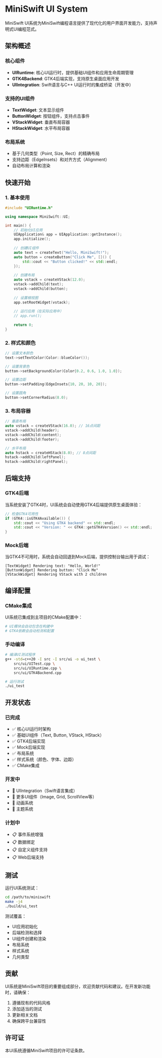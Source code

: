 # MiniSwift UI System

MiniSwift UI系统为MiniSwift编程语言提供了现代化的用户界面开发能力，支持声明式UI编程范式。

## 架构概述

### 核心组件

- **UIRuntime**: 核心UI运行时，提供基础UI组件和应用生命周期管理
- **GTK4Backend**: GTK4后端实现，支持原生桌面应用开发
- **UIIntegration**: Swift语言与C++ UI运行时的集成桥梁（开发中）

### 支持的UI组件

- **TextWidget**: 文本显示组件
- **ButtonWidget**: 按钮组件，支持点击事件
- **VStackWidget**: 垂直布局容器
- **HStackWidget**: 水平布局容器

### 布局系统

- 基于几何类型（Point, Size, Rect）的精确布局
- 支持边距（EdgeInsets）和对齐方式（Alignment）
- 自动布局计算和渲染

## 快速开始

### 1. 基本使用

```cpp
#include "UIRuntime.h"

using namespace MiniSwift::UI;

int main() {
    // 初始化UI应用
    UIApplication& app = UIApplication::getInstance();
    app.initialize();
    
    // 创建UI组件
    auto text = createText("Hello, MiniSwift!");
    auto button = createButton("Click Me", []() {
        std::cout << "Button clicked!" << std::endl;
    });
    
    // 创建布局
    auto vstack = createVStack(12.0);
    vstack->addChild(text);
    vstack->addChild(button);
    
    // 设置根视图
    app.setRootWidget(vstack);
    
    // 运行应用（在实际应用中）
    // app.run();
    
    return 0;
}
```

### 2. 样式和颜色

```cpp
// 设置文本颜色
text->setTextColor(Color::blueColor());

// 设置背景色
button->setBackgroundColor(Color{0.2, 0.6, 1.0, 1.0});

// 设置边距
button->setPadding(EdgeInsets{10, 20, 10, 20});

// 设置圆角
button->setCornerRadius(8.0);
```

### 3. 布局容器

```cpp
// 垂直布局
auto vstack = createVStack(16.0); // 16点间距
vstack->addChild(header);
vstack->addChild(content);
vstack->addChild(footer);

// 水平布局
auto hstack = createHStack(8.0); // 8点间距
hstack->addChild(leftPanel);
hstack->addChild(rightPanel);
```

## 后端支持

### GTK4后端

当系统安装了GTK4时，UI系统会自动使用GTK4后端提供原生桌面体验：

```cpp
// 检查GTK4可用性
if (GTK4::isGTK4Available()) {
    std::cout << "Using GTK4 backend" << std::endl;
    std::cout << "Version: " << GTK4::getGTK4Version() << std::endl;
}
```

### Mock后端

当GTK4不可用时，系统会自动回退到Mock后端，提供控制台输出用于调试：

```
[TextWidget] Rendering text: "Hello, World!"
[ButtonWidget] Rendering button: "Click Me"
[VStackWidget] Rendering VStack with 2 children
```

## 编译配置

### CMake集成

UI系统已集成到主项目的CMake配置中：

```cmake
# UI模块会自动包含在构建中
# GTK4依赖会自动检测和配置
```

### 手动编译

```bash
# 编译UI测试程序
g++ -std=c++20 -I src -I src/ui -o ui_test \
    src/ui/UITest.cpp \
    src/ui/UIRuntime.cpp \
    src/ui/GTK4Backend.cpp

# 运行测试
./ui_test
```

## 开发状态

### 已完成

- ✅ 核心UI运行时架构
- ✅ 基础UI组件（Text, Button, VStack, HStack）
- ✅ GTK4后端实现
- ✅ Mock后端实现
- ✅ 布局系统
- ✅ 样式系统（颜色、字体、边距）
- ✅ CMake集成

### 开发中

- 🔄 UIIntegration（Swift语言集成）
- 🔄 更多UI组件（Image, Grid, ScrollView等）
- 🔄 动画系统
- 🔄 主题系统

### 计划中

- 📋 事件系统增强
- 📋 数据绑定
- 📋 自定义组件支持
- 📋 Web后端支持

## 测试

运行UI系统测试：

```bash
cd /path/to/miniswift
make -j4
./build/ui_test
```

测试覆盖：
- UI应用初始化
- 后端检测和选择
- UI组件创建和渲染
- 布局系统
- 样式系统
- 几何类型

## 贡献

UI系统是MiniSwift项目的重要组成部分，欢迎贡献代码和建议。在开发新功能时，请确保：

1. 遵循现有的代码风格
2. 添加适当的测试
3. 更新相关文档
4. 确保跨平台兼容性

## 许可证

本UI系统遵循MiniSwift项目的许可证条款。